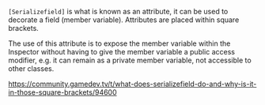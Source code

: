 `[Serializefield]` is what is known as an attribute, it can be used to decorate a field (member variable). Attributes are placed within square brackets.

The use of this attribute is to expose the member variable within the Inspector without having to give the member variable a public access modifier, e.g. it can remain as a private member variable, not accessible to other classes.

https://community.gamedev.tv/t/what-does-serializefield-do-and-why-is-it-in-those-square-brackets/94600
